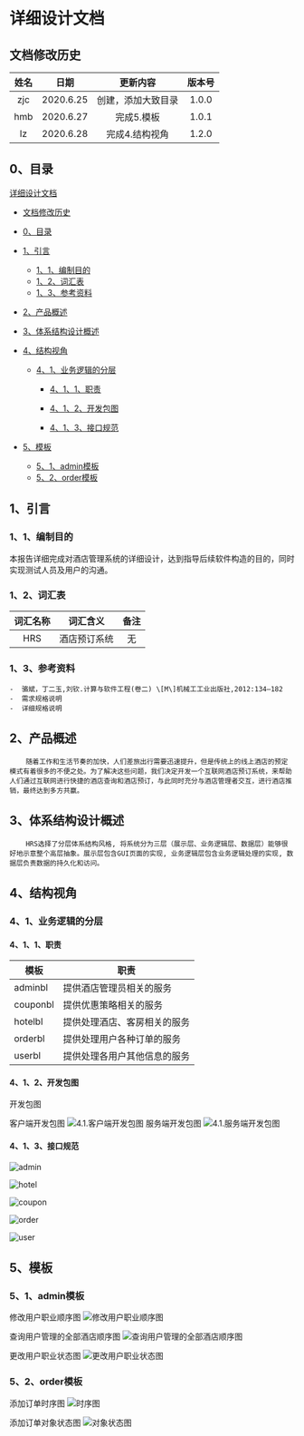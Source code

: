 # 详细设计文档
## 文档修改历史

| 姓名 |   日期    |      更新内容      | 版本号 |
| :--: | :-------: | :----------------: | :----: |
| zjc  | 2020.6.25 | 创建，添加大致目录 | 1.0.0  |
| hmb  | 2020.6.27 |     完成5.模板     | 1.0.1  |
| lz   | 2020.6.28 |   完成4.结构视角   | 1.2.0  |

## 0、目录

[详细设计文档](#详细设计文档)

- [文档修改历史](#文档修改历史)

- [0、目录](#0、目录)

- [1、引言](#1、引言)

  - [1、1、编制目的](#1、1、编制目的)
  - [1、2、词汇表](#1、2、词汇表)
  - [1、3、参考资料](#1、3、参考资料)

- [2、产品概述](#2、产品概述)

- [3、体系结构设计概述](#3、体系结构设计概述)

- [4、结构视角](#4、结构视角)

  - [4、1、业务逻辑的分层](#4、1、业务逻辑的分层)

    - [4、1、1、职责](#4、1、1、职责)
    - [4、1、2、开发包图](#4、1、2、开发包图)

    - [4、1、3、接口规范](#5、3、1、接口规范)

- [5、模板](#5、模板)

  - [5、1、admin模板](#5、1、admin模板)
  - [5、2、order模板](#5、2、order模板)

## 1、引言

### 1、1、编制目的

​       本报告详细完成对酒店管理系统的详细设计，达到指导后续软件构造的目的，同时实现测试人员及用户的沟通。

### 1、2、词汇表

| 词汇名称 |   词汇含义   | 备注 |
| :------: | :----------: | :---: |
|   HRS    | 酒店预订系统 |  无  |

### 1、3、参考资料

```
-  骆斌，丁二玉,刘钦.计算与软件工程(卷二) \[M\]机械⼯工业出版社,2012:134—182
-  需求规格说明
-  详细规格说明
```

## 2、产品概述

```
    随着工作和生活节奏的加快，人们差旅出行需要迅速提升，但是传统上的线上酒店的预定模式有着很多的不便之处。为了解决这些问题，我们决定开发一个互联网酒店预订系统，来帮助人们通过互联网进行快捷的酒店查询和酒店预订，与此同时充分与酒店管理者交互，进行酒店推销，最终达到多方共赢。
```

## 3、体系结构设计概述

```
    HRS选择了分层体系结构风格, 将系统分为三层（展示层、业务逻辑层、数据层）能够很好地示意整个高层抽象。展示层包含GUI页面的实现, 业务逻辑层包含业务逻辑处理的实现, 数据层负责数据的持久化和访问。
```

## 4、结构视角

### 4、1、业务逻辑的分层

#### 4、1、1、职责
模板 | 职责
---|---
adminbl | 提供酒店管理员相关的服务
couponbl | 提供优惠策略相关的服务
hotelbl | 提供处理酒店、客房相关的服务
orderbl | 提供处理用户各种订单的服务
userbl | 提供处理各用户其他信息的服务

#### 4、1、2、开发包图
  开发包图

  客户端开发包图
![4.1.客户端开发包图](https://nju18se-playersixseven.oss-cn-shenzhen.aliyuncs.com/homework/文档04/开发包_客户端.png)
    服务端开发包图
![4.1.服务端开发包图](https://nju18se-playersixseven.oss-cn-shenzhen.aliyuncs.com/homework/文档04/开发包.jpg)


#### 4、1、3、接口规范

![admin](https://nju18se-playersixseven.oss-cn-shenzhen.aliyuncs.com/network/micr/picsadminbl.png)  

![hotel](https://nju18se-playersixseven.oss-cn-shenzhen.aliyuncs.com/network/micr/picshotelbl.png)  

![coupon](https://nju18se-playersixseven.oss-cn-shenzhen.aliyuncs.com/network/micr/picscouponbl.png)  

![order](https://nju18se-playersixseven.oss-cn-shenzhen.aliyuncs.com/network/micr/picsorderbl.png)  

![user](https://nju18se-playersixseven.oss-cn-shenzhen.aliyuncs.com/network/micr/picsuserbl.png)


## 5、模板

### 5、1、admin模板

修改用户职业顺序图
![修改用户职业顺序图](https://nju18se-playersixseven.oss-cn-shenzhen.aliyuncs.com/network/micr/pics修改用户职业顺序图.png)  

查询用户管理的全部酒店顺序图
![查询用户管理的全部酒店顺序图](https://nju18se-playersixseven.oss-cn-shenzhen.aliyuncs.com/network/micr/pics查询用户管理的全部酒店顺序图.png)   

更改用户职业状态图
![更改用户职业状态图](https://nju18se-playersixseven.oss-cn-shenzhen.aliyuncs.com/network/micr/pics更改用户职业状态图.png)  

### 5、2、order模板


添加订单时序图
![时序图](https://nju18se-playersixseven.oss-cn-shenzhen.aliyuncs.com/network/micr/picsaddOrder的时序图.png)

添加订单对象状态图
![对象状态图](https://nju18se-playersixseven.oss-cn-shenzhen.aliyuncs.com/network/micr/picsOrder对象状态图.png)


